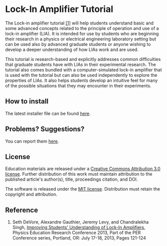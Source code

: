 # Lock-In Amplifier Tutorial

The Lock-in amplifier tutorial [[1]](#Reference) will help students understand basic and some advanced concepts related to the principle of operation and use of a lock-in amplifier (LIA).  It is intended for use by students who are beginning their research in a physics or electrical engineering laboratory setting but can be used also by advanced graduate students or anyone wishing to develop a deeper understanding of how LIAs work and are used.

This tutorial is research-based and explicitly addresses common difficulties that graduate students have with LIAs in their experimental research. The tutorial also comes bundled with a computer-simulated lock-in amplifier that is used with the tutorial but can also be used independently to explore the properties of LIAs.  It also helps students develop an intuitive feel for many of the possible situations that they may encounter in their experiments.

## How to install

The latest installer file can be found [here](https://github.com/levylabpitt/Lockin-Tutorial/releases/latest).

## Problems? Suggestions?

You can report them [here](https://github.com/levylabpitt/Lock-In-Tutorial/issues).

## License

Education materials are released under a [Creative Commons Attribution 3.0 license](https://creativecommons.org/licenses/by/3.0/). Further distribution of this work must maintain attribution to the published article's author(s), title, proceedings citation, and DOI.

The software is released under the [MIT license](https://choosealicense.com/licenses/mit/). Distribution must retain the copyright and attribution.

## Reference
1. Seth DeVore, Alexandre Gauthier, Jeremy Levy, and Chandralekha Singh, [Improving Students' Understanding of Lock-In Amplifiers](http://dx.doi.org/10.1119/perc.2013.pr.018), Physics Education Research Conference 2013, Part of the PER Conference series, Portland, OR: July 17-18, 2013, Pages 121-124 
